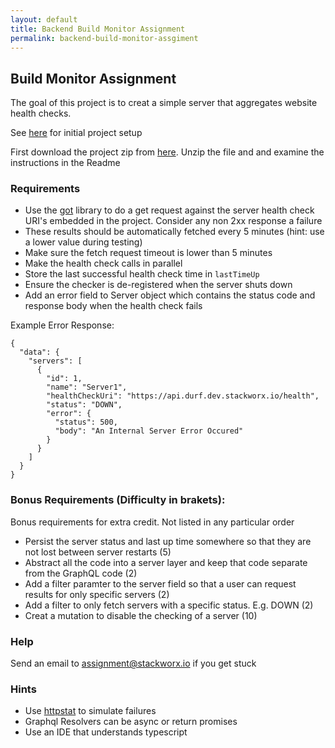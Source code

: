 ```yaml
---
layout: default
title: Backend Build Monitor Assignment
permalink: backend-build-monitor-assgiment
---
```


## Build Monitor Assignment

The goal of this project is to creat a simple server that aggregates website health checks.

See [here](/project-setup) for initial project setup

First download the project zip from [here](https://drive.google.com/file/d/1Csz4ObcCayXBIVNGe6G2pCEZO8D3cB36/view?usp=sharing).
Unzip the file and and examine the instructions in the Readme

### Requirements

- Use the [got](https://github.com/sindresorhus/got) library to do a get request against the server health check URI's embedded in the project. Consider any non 2xx response a failure
- These results should be automatically fetched every 5 minutes (hint: use a lower value during testing)
- Make sure the fetch request timeout is lower than 5 minutes
- Make the health check calls in parallel
- Store the last successful health check time in `lastTimeUp`
- Ensure the checker is de-registered when the server shuts down
- Add an error field to Server object which contains the status code and response body when the health check fails

Example Error Response:

```
{
  "data": {
    "servers": [
      {
        "id": 1,
        "name": "Server1",
        "healthCheckUri": "https://api.durf.dev.stackworx.io/health",
        "status": "DOWN",
        "error": {
          "status": 500,
          "body": "An Internal Server Error Occured"
        }
      }
    ]
  }
}
```

### Bonus Requirements (Difficulty in brakets):

Bonus requirements for extra credit. Not listed in any particular order

- Persist the server status and last up time somewhere so that they are not lost between server restarts (5)
- Abstract all the code into a server layer and keep that code separate from the GraphQL code (2)
- Add a filter paramter to the server field so that a user can request results for only specific servers (2)
- Add a filter to only fetch servers with a specific status. E.g. DOWN (2)
- Creat a mutation to disable the checking of a server (10)

### Help

Send an email to <assignment@stackworx.io> if you get stuck

### Hints

- Use [httpstat](http://httpstat.us/) to simulate failures
- Graphql Resolvers can be async or return promises
- Use an IDE that understands typescript
